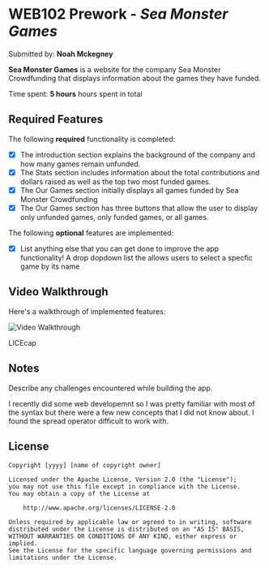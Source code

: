 # WEB102 Prework - *Sea Monster Games*

Submitted by: **Noah Mckegney**

**Sea Monster Games** is a website for the company Sea Monster Crowdfunding that displays information about the games they have funded.

Time spent: **5 hours** hours spent in total

## Required Features

The following **required** functionality is completed:

* [X] The introduction section explains the background of the company and how many games remain unfunded.
* [X] The Stats section includes information about the total contributions and dollars raised as well as the top two most funded games.
* [X] The Our Games section initially displays all games funded by Sea Monster Crowdfunding
* [X] The Our Games section has three buttons that allow the user to display only unfunded games, only funded games, or all games.

The following **optional** features are implemented:

* [X] List anything else that you can get done to improve the app functionality!
A drop dopdown list the allows users to select a specfic game by its name

## Video Walkthrough

Here's a walkthrough of implemented features:

<img src='https://i.imgur.com/6Ov0Oru.mp4' title='Video Walkthrough' width='' alt='Video Walkthrough' />

<!-- Replace this with whatever GIF tool you used! -->
LICEcap 
<!-- Recommended tools:
[Kap](https://getkap.co/) for macOS
[ScreenToGif](https://www.screentogif.com/) for Windows
[peek](https://github.com/phw/peek) for Linux. -->

## Notes

Describe any challenges encountered while building the app.

I recently did some web developemnt so I was pretty familiar with most of the syntax but there were a few new concepts that I did not know about. I found the spread operator difficult to work with.

## License

    Copyright [yyyy] [name of copyright owner]

    Licensed under the Apache License, Version 2.0 (the "License");
    you may not use this file except in compliance with the License.
    You may obtain a copy of the License at

        http://www.apache.org/licenses/LICENSE-2.0

    Unless required by applicable law or agreed to in writing, software
    distributed under the License is distributed on an "AS IS" BASIS,
    WITHOUT WARRANTIES OR CONDITIONS OF ANY KIND, either express or implied.
    See the License for the specific language governing permissions and
    limitations under the License.
